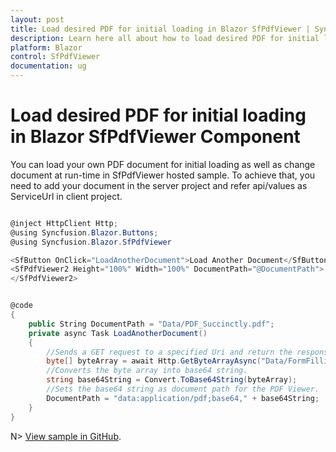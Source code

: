 ```yaml
---
layout: post
title: Load desired PDF for initial loading in Blazor SfPdfViewer | Syncfusion
description: Learn here all about how to load desired PDF for initial loading in Syncfusion Blazor SfPdfViewer component and more.
platform: Blazor
control: SfPdfViewer
documentation: ug
---
```


# Load desired PDF for initial loading in Blazor SfPdfViewer Component

You can load your own PDF document for initial loading as well as change document at run-time in SfPdfViewer hosted sample. To achieve that, you need to add your document in the server project and refer api/values as ServiceUrl in client project.

```csharp

@inject HttpClient Http;
@using Syncfusion.Blazor.Buttons;
@using Syncfusion.Blazor.SfPdfViewer

<SfButton OnClick="LoadAnotherDocument">Load Another Document</SfButton>
<SfPdfViewer2 Height="100%" Width="100%" DocumentPath="@DocumentPath">
</SfPdfViewer2>


@code
{
    public String DocumentPath = "Data/PDF_Succinctly.pdf";
    private async Task LoadAnotherDocument()
    {
        //Sends a GET request to a specified Uri and return the response body as a byte array.
        byte[] byteArray = await Http.GetByteArrayAsync("Data/FormFillingDocument.pdf");
        //Converts the byte array into base64 string.
        string base64String = Convert.ToBase64String(byteArray);
        //Sets the base64 string as document path for the PDF Viewer.
        DocumentPath = "data:application/pdf;base64," + base64String;
    }
}

```

N> [View sample in GitHub](https://github.com/SyncfusionExamples/blazor-pdf-viewer-examples/tree/master/Getting%20Started/Hosted%20application).
